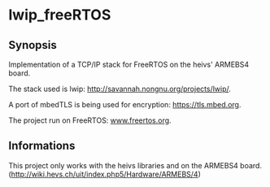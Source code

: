 # lwip_freeRTOS
## Synopsis
Implementation of a TCP/IP stack for FreeRTOS on the heivs' ARMEBS4 board.

The stack used is lwip: http://savannah.nongnu.org/projects/lwip/.

A port of mbedTLS is being used for encryption: https://tls.mbed.org.

The project run on FreeRTOS: www.freertos.org.

## Informations
This project only works with the heivs libraries and on the ARMEBS4 board.
(http://wiki.hevs.ch/uit/index.php5/Hardware/ARMEBS/4)
